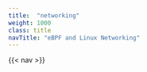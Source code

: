 ```yaml
---
title:  "networking"
weight: 1000
class: title
navTitle: "eBPF and Linux Networking"
---
```

{{< nav >}}


